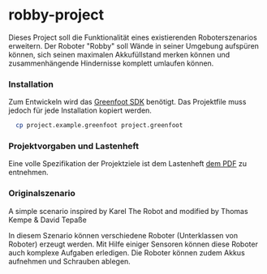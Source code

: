# robby-project

Dieses Project soll die Funktionalität eines existierenden Roboterszenarios erweitern. Der Roboter "Robby" soll Wände in seiner Umgebung aufspüren können, sich seinen maximalen Akkufüllstand merken können und zusammenhängende Hindernisse komplett umlaufen können.

### Installation
Zum Entwickeln wird das [Greenfoot SDK](http://www.greenfoot.org/download) benötigt. Das Projektfile muss jedoch für jede Installation kopiert werden.

``` bash
  cp project.example.greenfoot project.greenfoot
```

### Projektvorgaben und Lastenheft
Eine volle Spezifikation der Projektziele ist dem Lastenheft [dem PDF](./requirements.pdf) zu entnehmen.

### Originalszenario

A simple scenario inspired by Karel The Robot and modified by Thomas Kempe & David Tepaße

In diesem Szenario können verschiedene Roboter (Unterklassen von Roboter) erzeugt werden.
Mit Hilfe einiger Sensoren können diese Roboter auch komplexe Aufgaben erledigen.
Die Roboter können zudem Akkus aufnehmen und Schrauben ablegen.
